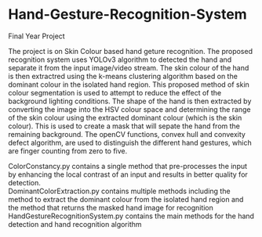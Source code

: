 # Hand-Gesture-Recognition-System
Final Year Project

The project is on Skin Colour based hand geture recognition. The proposed recognition system uses YOLOv3 algorithm to detected the hand and separate it from the input image/video stream. The skin colour of the hand is then extractred using the k-means clustering algorithm based on the dominant colour in the isolated hand region. This proposed method of skin colour segmentation is used to attempt to reduce the effect of the background lighting conditions. The shape of the hand is then extracted by converting the image into the HSV colour space and determining the range of the skin colour using the extracted dominant colour (which is the skin colour). This is used to create a mask that will sepate the hand from the remaining background. The openCV functions, convex hull and convexity defect algorithm, are used to distinguish the different hand gestures, which are finger counting from zero to five.


ColorConstancy.py contains a single method that pre-processes the input by enhancing the local contrast of an input and results in better quality for detection.  
DominantColorExtraction.py contains multiple methods including the method to extract the dominant colour from the isolated hand region and the method that returns the masked hand image for recognition
HandGestureRecognitionSystem.py contains the main methods for the hand detection and hand recognition algorithm
